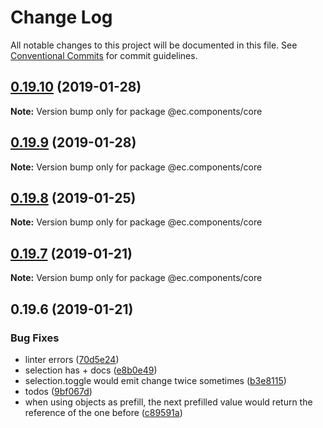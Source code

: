# Change Log

All notable changes to this project will be documented in this file.
See [Conventional Commits](https://conventionalcommits.org) for commit guidelines.

## [0.19.10](https://github.com/entrecode/ec.components/compare/@ec.components/core@0.19.9...@ec.components/core@0.19.10) (2019-01-28)

**Note:** Version bump only for package @ec.components/core





## [0.19.9](https://github.com/entrecode/ec.components/compare/@ec.components/core@0.19.8...@ec.components/core@0.19.9) (2019-01-28)

**Note:** Version bump only for package @ec.components/core





## [0.19.8](https://github.com/entrecode/ec.components/compare/@ec.components/core@0.19.7...@ec.components/core@0.19.8) (2019-01-25)

**Note:** Version bump only for package @ec.components/core





## [0.19.7](https://github.com/entrecode/ec.components/compare/@ec.components/core@0.19.7...@ec.components/core@0.19.7) (2019-01-21)

**Note:** Version bump only for package @ec.components/core





## 0.19.6 (2019-01-21)


### Bug Fixes

* linter errors ([70d5e24](https://github.com/entrecode/ec.components/commit/70d5e24))
* selection has + docs ([e8b0e49](https://github.com/entrecode/ec.components/commit/e8b0e49))
* selection.toggle would emit change twice sometimes ([b3e8115](https://github.com/entrecode/ec.components/commit/b3e8115))
* todos ([9bf067d](https://github.com/entrecode/ec.components/commit/9bf067d))
* when using objects as prefill, the next prefilled value would return the reference of the one before ([c89591a](https://github.com/entrecode/ec.components/commit/c89591a))
